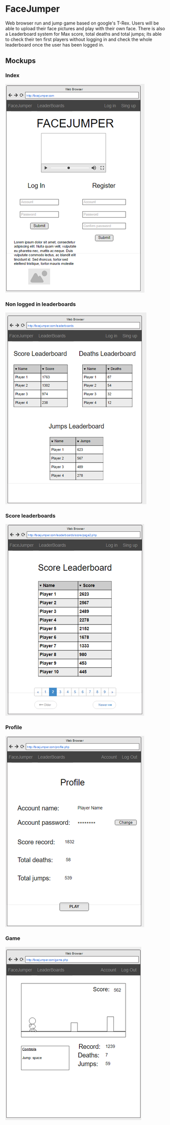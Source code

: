 # FaceJumper

Web browser run and jump game based on google's T-Rex. Users will be able to upload their face pictures and play with their own face.
There is also a Leaderboard system for Max score, total deaths and total jumps; its able to check their ten first players without logging in and check the whole leaderboard once the user has been logged in.


## Mockups

### Index

![alt tag](https://raw.githubusercontent.com/Struzck/FaceJumper/master/Images/index.png)

### Non logged in leaderboards

![alt tag](https://raw.githubusercontent.com/Struzck/FaceJumper/master/Images/leaderboards.png)

### Score leaderboards

![alt tag](https://raw.githubusercontent.com/Struzck/FaceJumper/master/Images/scoreLeaderboard.png)

### Profile

![alt tag](https://raw.githubusercontent.com/Struzck/FaceJumper/master/Images/profile.png)

### Game

![alt tag](https://raw.githubusercontent.com/Struzck/FaceJumper/master/Images/game.png)
